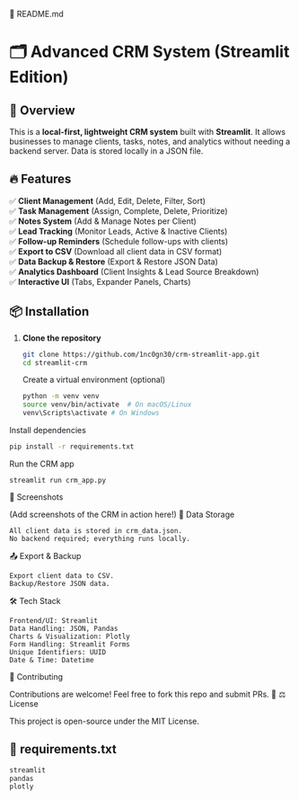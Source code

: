 📜 README.md

# 🗂️ Advanced CRM System (Streamlit Edition)

## 🚀 Overview
This is a **local-first, lightweight CRM system** built with **Streamlit**. It allows businesses to manage clients, tasks, notes, and analytics without needing a backend server. Data is stored locally in a JSON file.

## 🔥 Features
✅ **Client Management** (Add, Edit, Delete, Filter, Sort)  
✅ **Task Management** (Assign, Complete, Delete, Prioritize)  
✅ **Notes System** (Add & Manage Notes per Client)  
✅ **Lead Tracking** (Monitor Leads, Active & Inactive Clients)  
✅ **Follow-up Reminders** (Schedule follow-ups with clients)  
✅ **Export to CSV** (Download all client data in CSV format)  
✅ **Data Backup & Restore** (Export & Restore JSON Data)  
✅ **Analytics Dashboard** (Client Insights & Lead Source Breakdown)  
✅ **Interactive UI** (Tabs, Expander Panels, Charts)

## 📦 Installation
1. **Clone the repository**
   ```bash
   git clone https://github.com/1nc0gn30/crm-streamlit-app.git
   cd streamlit-crm
   ```
    Create a virtual environment (optional)
    ```bash
    python -m venv venv
    source venv/bin/activate  # On macOS/Linux
    venv\Scripts\activate # On Windows
    ```
Install dependencies

```bash
pip install -r requirements.txt
```

Run the CRM app

    streamlit run crm_app.py

🎨 Screenshots

(Add screenshots of the CRM in action here!)
🔄 Data Storage

    All client data is stored in crm_data.json.
    No backend required; everything runs locally.

📤 Export & Backup

    Export client data to CSV.
    Backup/Restore JSON data.

🛠️ Tech Stack

    Frontend/UI: Streamlit
    Data Handling: JSON, Pandas
    Charts & Visualization: Plotly
    Form Handling: Streamlit Forms
    Unique Identifiers: UUID
    Date & Time: Datetime

🤝 Contributing

Contributions are welcome! Feel free to fork this repo and submit PRs. 🎉
⚖️ License

This project is open-source under the MIT License.

## **📜 requirements.txt**
```txt
streamlit
pandas
plotly
